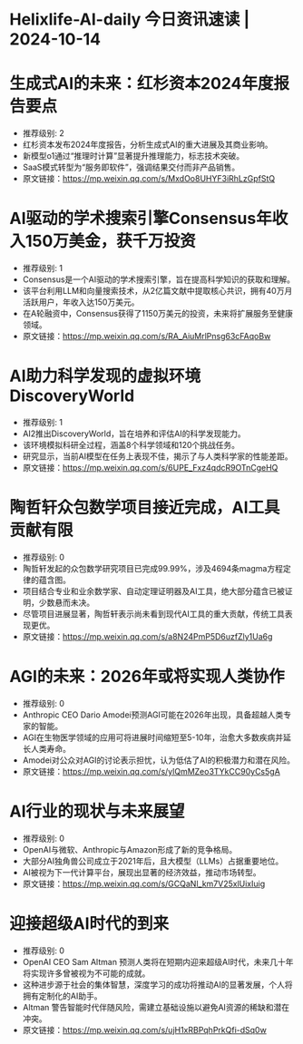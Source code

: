 # Helixlife-AI-daily 今日资讯速读 | 2024-10-14

# **生成式AI的未来：红杉资本2024年度报告要点**
- 推荐级别: 2
- 红杉资本发布2024年度报告，分析生成式AI的重大进展及其商业影响。
- 新模型o1通过“推理时计算”显著提升推理能力，标志技术突破。
- SaaS模式转型为“服务即软件”，强调结果交付而非产品销售。
- 原文链接：https://mp.weixin.qq.com/s/MxdOo8UHYF3iRhLzGpfStQ

# **AI驱动的学术搜索引擎Consensus年收入150万美金，获千万投资**  
- 推荐级别: 1
- Consensus是一个AI驱动的学术搜索引擎，旨在提高科学知识的获取和理解。  
- 该平台利用LLM和向量搜索技术，从2亿篇文献中提取核心共识，拥有40万月活跃用户，年收入达150万美元。  
- 在A轮融资中，Consensus获得了1150万美元的投资，未来将扩展服务至健康领域。  
- 原文链接：https://mp.weixin.qq.com/s/RA_AiuMrlPnsg63cFAqoBw  

# **AI助力科学发现的虚拟环境DiscoveryWorld**  
- 推荐级别: 1
- AI2推出DiscoveryWorld，旨在培养和评估AI的科学发现能力。  
- 该环境模拟科研全过程，涵盖8个科学领域和120个挑战任务。  
- 研究显示，当前AI模型在任务上表现不佳，揭示了与人类科学家的性能差距。
- 原文链接：https://mp.weixin.qq.com/s/6UPE_Fxz4qdcR9OTnCgeHQ

# **陶哲轩众包数学项目接近完成，AI工具贡献有限**
- 推荐级别: 0
- 陶哲轩发起的众包数学研究项目已完成99.99%，涉及4694条magma方程定律的蕴含图。
- 项目结合专业和业余数学家、自动定理证明器及AI工具，绝大部分蕴含已被证明，少数悬而未决。
- 尽管项目进展显著，陶哲轩表示尚未看到现代AI工具的重大贡献，传统工具表现更优。
- 原文链接：https://mp.weixin.qq.com/s/a8N24PmP5D6uzfZly1Ua6g

# **AGI的未来：2026年或将实现人类协作**
- 推荐级别: 0
- Anthropic CEO Dario Amodei预测AGI可能在2026年出现，具备超越人类专家的智能。
- AGI在生物医学领域的应用可将进展时间缩短至5-10年，治愈大多数疾病并延长人类寿命。
- Amodei对公众对AGI的讨论表示担忧，认为低估了AI的积极潜力和潜在风险。
- 原文链接：https://mp.weixin.qq.com/s/ylQmMZeo3TYkCC90yCs5gA

# **AI行业的现状与未来展望**  
- 推荐级别: 0
- OpenAI与微软、Anthropic与Amazon形成了新的竞争格局。  
- 大部分AI独角兽公司成立于2021年后，且大模型（LLMs）占据重要地位。  
- AI被视为下一代计算平台，展现出显著的经济效益，推动市场转型。  
- 原文链接：https://mp.weixin.qq.com/s/GCQaNl_km7V25xlUixIuig

# **迎接超级AI时代的到来**
- 推荐级别: 0
- OpenAI CEO Sam Altman 预测人类将在短期内迎来超级AI时代，未来几十年将实现许多曾被视为不可能的成就。
- 这种进步源于社会的集体智慧，深度学习的成功将推动AI的显著发展，个人将拥有定制化的AI助手。
- Altman 警告智能时代伴随风险，需建立基础设施以避免AI资源的稀缺和潜在冲突。
- 原文链接：https://mp.weixin.qq.com/s/ujH1xRBPqhPrkQfi-dSq0w

